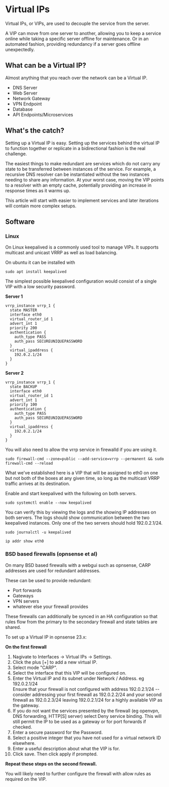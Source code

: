 # Virtual IPs

Virtual IPs, or VIPs, are used to decouple the service from the server.

A VIP can move from one server to another, allowing you to keep a service online while taking a specific server offline for maintenance. Or in an automated fashion, providing redundancy if a server goes offline unexpectedly.

## What can be a Virtual IP?

Almost anything that you reach over the network can be a Virtual IP.

* DNS Server
* Web Server
* Network Gateway
* VPN Endpoint
* Database
* API Endpoints/Microservices

## What's the catch?

Setting up a Virtual IP is easy. Setting up the services behind the virtual IP to function together or replicate in a bidirectional fashion is the real challenge.

The easiest things to make redundant are services which do not carry any state to be transferred between instances of the service. For example, a recursive DNS resolver can be instantiated without the two instances needing to share any information. At your worst case, moving the VIP points to a resolver with an empty cache, potentially providing an increase in response times as it warms up.

This article will start with easier to implement services and later iterations will contain more complex setups.

## Software

### Linux

On Linux keepalived is a commonly used tool to manage VIPs. It supports multicast and unicast VRRP as well as load balancing.

On ubuntu it can be installed with

    sudo apt install keepalived

The simplest possible keepalived configuration would consist of a single VIP with a low security password.

**Server 1**

    vrrp_instance vrrp_1 {
      state MASTER
      interface eth0
      virtual_router_id 1
      advert_int 1
      priority 200
      authentication {
        auth_type PASS
        auth_pass SECUREUNIQUEPASSWORD
      }
      virtual_ipaddress {
        192.0.2.1/24
      }
    }

**Server 2**

    vrrp_instance vrrp_1 {
      state BACKUP
      interface eth0
      virtual_router_id 1
      advert_int 1
      priority 100
      authentication {
        auth_type PASS
        auth_pass SECUREUNIQUEPASSWORD
      }
      virtual_ipaddress {
        192.0.2.1/24
      }
    }

You will also need to allow the vrrp service in firewalld if you are using it.

    sudo firewall-cmd --zone=public --add-service=vrrp --permanent && sudo firewall-cmd --reload

What we've established here is a VIP that will be assigned to eth0 on one but not both of the boxes at any given time, so long as the multicast VRRP traffic arrives at its destination.

Enable and start keepalived with the following on both servers.

    sudo systemctl enable --now keepalived

You can verify this by viewing the logs and the showing IP addresses on both servers. The logs should show communication between the two keepalived instances. Only one of the two servers should hold 192.0.2.1/24.

    sudo journalctl -u keepalived

    ip addr show eth0

### BSD based firewalls (opnsense et al)

On many BSD based firewalls with a webgui such as opnsense, CARP addresses are used for redundant addresses.

These can be used to provide redundant:

* Port forwards
* Gateways
* VPN servers
* whatever else your firewall provides

These firewalls can additionally be synced in an HA configuration so that rules flow from the primary to the secondary firewall and state tables are shared.

To set up a Virtual IP in opnsense 23.x:

**On the first firewall**

1. Nagivate to Interfaces -> Virtual IPs -> Settings.
2. Click the plus [+] to add a new virtual IP.
3. Select mode "CARP".
4. Select the interface that this VIP will be configured on.
5. Enter the Virtual IP and its subnet under Network / Address. eg 192.0.2.1/24  
Ensure that your firewall is not configured with address 192.0.2.1/24 -- consider addressing your first firewall as 192.0.2.2/24 and your second firewall as 192.0.2.3/24 leaving 192.0.2.1/24 for a highly available VIP as the gateway.
6. If you do not want the services presented by the firewall (eg openvpn, DNS forwarding, HTTP[S] server) select Deny service binding. This will still permit the IP to be used as a gateway or for port forwards if checked.
7. Enter a secure password for the Password.
8. Select a positive integer that you have not used for a virtual network ID elsewhere.
9. Enter a useful description about what the VIP is for.
10. Click save. Then click apply if prompted.


**Repeat these steps on the second firewall.**

You will likely need to further configure the firewall with allow rules as required on the VIP.
